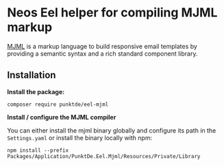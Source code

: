 # Neos Eel helper for compiling MJML markup

[MJML](https://mjml.io/) is a markup language to build responsive email templates by providing a semantic syntax and a rich standard component library. 

## Installation

**Install the package:**

	composer require punktde/eel-mjml

**Install / configure the MJML compiler**

You can either install the mjml binary globally and configure its path in the `Settings.yaml` or install the binary locally with npm:

	npm install --prefix Packages/Application/PunktDe.Eel.Mjml/Resources/Private/Library
